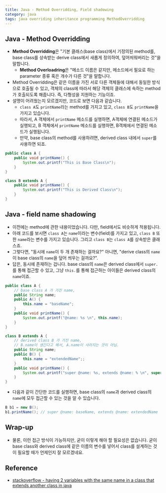 ```yaml
---
title: Java - Method Overridding, Field shadowing
category: java
tags: java overriding inheritance programming MethodOverridding
---
```


## Java - Method Overridding

- **Method Overridding**은 "기본 클래스(base class)에서 기정의된 method를, base class를 상속받는 derive class에서 새롭게 정의하여, 덮어씌워버리는 것"을 말합니다.
  - **Method Overloadring**은 "메소드 이름은 같지만, 메소드에서 필요로 하는 parameter 종류 혹은 개수가 다른 것"을 말합니다.
- Method Overridding은 같은 이름을 가진 서로 다른 객체들에 대해서 동일한 방식으로 호출될 수 있고, 객체의 class에 따라서 해당 객체의 클래스에 속하는 method가 호출되도록 해줍니다. 즉, 다형성을 지원하는 기능이죠.
- 설명이 어려웠는지 모르겠지만, 코드로 보면 다음과 같습니다.
  - `class A`도 `printName`라는 method를 가지고 있고, `class B`도 `printName`을 가지고 있습니다.
  - 따라서, A 객체에서 `printName` 메소드를 실행하면, A객체에 연결된 메소드가 실행되고, B 객체에서 `printName` 메소드를 실행하면, B객체에서 연결된 메소드가 실행됩니다.
  - 만약, base class의 method를 사용하려면, derived class 내에서 `super`를 사용하면 되죠.

```java
public class A {
    public void printName() {
        System.out.printf("This is Base Class\n");
    }
}

class B extends A {
    public void printName() {
        System.out.printf("This is Derived Class\n");
    }
}
```

## Java - field name shadowing

- 이전에는 method에 관한 내용이었습니다. 다만, field에서도 비슷하게 적용됩니다.
- 아래 코드를 보시면 `class A`는 `name`이라는 변수(field)를 가지고 있고, `class B` 또한 `name`라는 변수를 가지고 있습니다. 그리고 `class B`는 `class A`를 상속받은 클래스죠. 
- 그렇다면, "동시에 `name`이 두 개 존재하는 걸까요?" 아니면, "derive class의 `name`이 base class의 `name`을 덮어 씌우는 걸까요?".
- 답은, 동시에 존재하는 겁니다. base class의 `name`은 derived class에서 `super.`를 통해 접근할 수 있고, 그냥 `this.`를 통해 접근하는 아이들은 derived class의 `name`이죠.

```java
public class A {
    // base class A 가 가진 name, 
    public String name;
    public A() {
        this.name = "baseName";
    }
    public void printName() {
        System.out.printf("@name: %s \n", this.name);
    }
}

class B extends A {
    // derived class B 가 가진 name, 
    // B.name이 생긴다고 해서, A.name이 사라지는 것이 아님.
    public String name;
    public B() {
        this.name = "extendedName";;
    }
    public void printName() {
        System.out.printf("super @name: %s, extends @name: % \n", super.name, this.name);
    }
}
```

- 다음과 같이 간단한 코드를 실행하면, base class의 `name`과 derived class의 `name`에 모두 접근할 수 있는 것을 알 수 있습니다.

```java
B b1 = new B();
b1.printName(); // super @name: baseName, extends @name: extendedName 
```

## Wrap-up

- 물론, 이런 접근 방식이 가능하지만, 굳이 이렇게 해야 할 필요성은 없습니다. 굳이 base class와 derived class에 같은 이름의 변수를 넣어서 class를 설계하는 것이 필요할 때가 언제인지 잘 모르겠네요. 

## Reference

- [stackoverflow - having 2 variables with the same name in a class that extends another class in java](https://stackoverflow.com/questions/772663/having-2-variables-with-the-same-name-in-a-class-that-extends-another-class-in-j)
